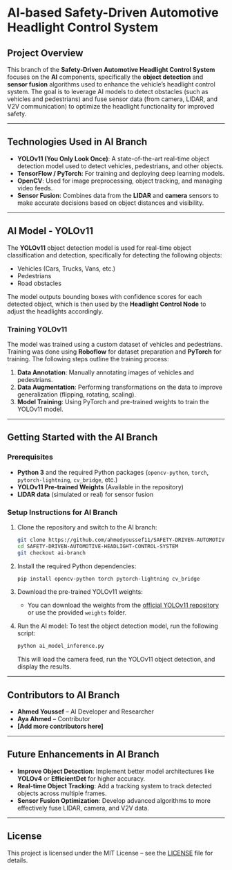 
# **AI-based Safety-Driven Automotive Headlight Control System**

## **Project Overview**
This branch of the **Safety-Driven Automotive Headlight Control System** focuses on the **AI** components, specifically the **object detection** and **sensor fusion** algorithms used to enhance the vehicle’s headlight control system. The goal is to leverage AI models to detect obstacles (such as vehicles and pedestrians) and fuse sensor data (from camera, LIDAR, and V2V communication) to optimize the headlight functionality for improved safety.

---

## **Technologies Used in AI Branch**
- **YOLOv11 (You Only Look Once)**: A state-of-the-art real-time object detection model used to detect vehicles, pedestrians, and other objects.
- **TensorFlow / PyTorch**: For training and deploying deep learning models.
- **OpenCV**: Used for image preprocessing, object tracking, and managing video feeds.
- **Sensor Fusion**: Combines data from the **LIDAR** and **camera** sensors to make accurate decisions based on object distances and visibility.

---

## **AI Model - YOLOv11**
The **YOLOv11** object detection model is used for real-time object classification and detection, specifically for detecting the following objects:
- Vehicles (Cars, Trucks, Vans, etc.)
- Pedestrians
- Road obstacles

The model outputs bounding boxes with confidence scores for each detected object, which is then used by the **Headlight Control Node** to adjust the headlights accordingly.

### **Training YOLOv11**
The model was trained using a custom dataset of vehicles and pedestrians. Training was done using **Roboflow** for dataset preparation and **PyTorch** for training. The following steps outline the training process:
1. **Data Annotation**: Manually annotating images of vehicles and pedestrians.
2. **Data Augmentation**: Performing transformations on the data to improve generalization (flipping, rotating, scaling).
3. **Model Training**: Using PyTorch and pre-trained weights to train the YOLOv11 model.

---

## **Getting Started with the AI Branch**

### **Prerequisites**
- **Python 3** and the required Python packages (`opencv-python`, `torch`, `pytorch-lightning`, `cv_bridge`, etc.)
- **YOLOv11 Pre-trained Weights** (Available in the repository)
- **LIDAR data** (simulated or real) for sensor fusion

### **Setup Instructions for AI Branch**

1. Clone the repository and switch to the AI branch:
   ```bash
   git clone https://github.com/ahmedyoussef11/SAFETY-DRIVEN-AUTOMOTIVE-HEADLIGHT-CONTROL-SYSTEM.git
   cd SAFETY-DRIVEN-AUTOMOTIVE-HEADLIGHT-CONTROL-SYSTEM
   git checkout ai-branch
   ```

2. Install the required Python dependencies:
   ```bash
   pip install opencv-python torch pytorch-lightning cv_bridge
   ```

3. Download the pre-trained YOLOv11 weights:
   - You can download the weights from the [official YOLOv11 repository](https://github.com/ultralytics/yolov5/releases) or use the provided `weights` folder.

4. Run the AI model:
   To test the object detection model, run the following script:
   ```bash
   python ai_model_inference.py
   ```
   This will load the camera feed, run the YOLOv11 object detection, and display the results.

---

## **Contributors to AI Branch**
- **Ahmed Youssef** – AI Developer and Researcher
- **Aya Ahmed** – Contributor
- **[Add more contributors here]**

---

## **Future Enhancements in AI Branch**
- **Improve Object Detection**: Implement better model architectures like **YOLOv4** or **EfficientDet** for higher accuracy.
- **Real-time Object Tracking**: Add a tracking system to track detected objects across multiple frames.
- **Sensor Fusion Optimization**: Develop advanced algorithms to more effectively fuse LIDAR, camera, and V2V data.

---

## **License**
This project is licensed under the MIT License – see the [LICENSE](LICENSE) file for details.
